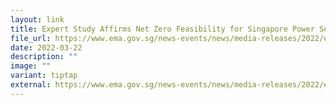 ```yaml
---
layout: link
title: Expert Study Affirms Net Zero Feasibility for Singapore Power Sector by 2050
file_url: https://www.ema.gov.sg/news-events/news/media-releases/2022/expert-study-affirms-net-zero-feasibility-for-singapore-power-sector-by-2050
date: 2022-03-22
description: ""
image: ""
variant: tiptap
external: https://www.ema.gov.sg/news-events/news/media-releases/2022/expert-study-affirms-net-zero-feasibility-for-singapore-power-sector-by-2050
---
```

